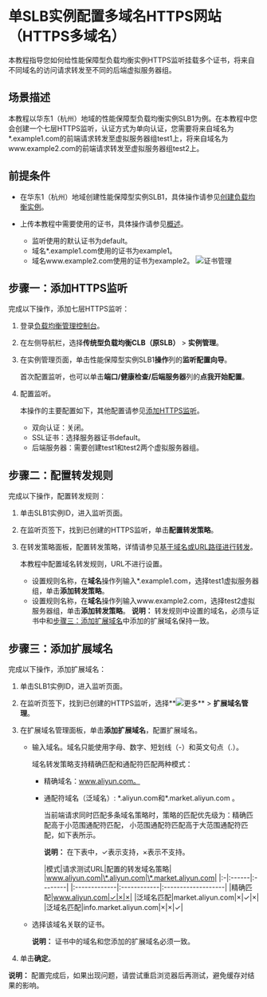 # 单SLB实例配置多域名HTTPS网站（HTTPS多域名）

本教程指导您如何给性能保障型负载均衡实例HTTPS监听挂载多个证书，将来自不同域名的访问请求转发至不同的后端虚拟服务器组。



## 场景描述

本教程以华东1（杭州）地域的性能保障型负载均衡实例SLB1为例。在本教程中您会创建一个七层HTTPS监听，认证方式为单向认证，您需要将来自域名为\*.example1.com的前端请求转发至虚拟服务器组test1上，将来自域名为www.example2.com的前端请求转发至虚拟服务器组test2上。

## 前提条件

-   在华东1（杭州）地域创建性能保障型实例SLB1，具体操作请参见[创建负载均衡实例](/cn.zh-CN/传统型负载均衡CLB/CLB用户指南/实例/创建负载均衡实例.md)。
-   上传本教程中需要使用的证书，具体操作请参见[概述](/cn.zh-CN/传统型负载均衡CLB/CLB用户指南/证书管理/创建证书/概述.md)。

    -   监听使用的默认证书为default。
    -   域名\*.example1.com使用的证书为example1。
    -   域名www.example2.com使用的证书为example2。
    ![证书管理](https://static-aliyun-doc.oss-accelerate.aliyuncs.com/assets/img/zh-CN/8614029951/p87294.png)


## 步骤一：添加HTTPS监听

完成以下操作，添加七层HTTPS监听：

1.  登录[负载均衡管理控制台](https://slb.console.aliyun.com/slb)。
2.  在左侧导航栏，选择**传统型负载均衡CLB（原SLB）** \> **实例管理**。
3.  在实例管理页面，单击性能保障型实例SLB1**操作**列的**监听配置向导**。

    首次配置监听，也可以单击**端口/健康检查/后端服务器**列的**点我开始配置**。

4.  配置监听。

    本操作的主要配置如下，其他配置请参见[添加HTTPS监听](/cn.zh-CN/传统型负载均衡CLB/CLB用户指南/监听/添加HTTPS监听.md)。

    -   双向认证：关闭。
    -   SSL证书：选择服务器证书default。
    -   后端服务器：需要创建test1和test2两个虚拟服务器组。

## 步骤二：配置转发规则

完成以下操作，配置转发规则：

1.  单击SLB1实例ID，进入监听页面。
2.  在监听页签下，找到已创建的HTTPS监听，单击**配置转发策略**。
3.  在转发策略面板，配置转发策略，详情请参见[基于域名或URL路径进行转发](/cn.zh-CN/教程专区/CLB/基于域名或URL路径进行转发.md)。

    本教程中配置域名转发规则，URL不进行设置。

    -   设置规则名称，在**域名**操作列输入\*.example1.com，选择test1虚拟服务器组，单击**添加转发策略**。
    -   设置规则名称，在**域名**操作列输入www.example2.com，选择test2虚拟服务器组，单击**添加转发策略**。
    **说明：** 转发规则中设置的域名，必须与证书中和[步骤三：添加扩展域名](/cn.zh-CN/教程专区/CLB/单SLB实例配置多域名HTTPS网站（HTTPS多域名）.md)中添加的扩展域名保持一致。


## 步骤三：添加扩展域名

完成以下操作，添加扩展域名：

1.  单击SLB1实例ID，进入监听页面。
2.  在监听页签下，找到已创建的HTTPS监听，选择**![更多](https://static-aliyun-doc.oss-accelerate.aliyuncs.com/assets/img/zh-CN/9614029951/p98202.png)** \> **扩展域名管理**。
3.  在扩展域名管理面板，单击**添加扩展域名**，配置扩展域名。
    -   输入域名。域名只能使用字母、数字、短划线（-）和英文句点（.）。

        域名转发策略支持精确匹配和通配符匹配两种模式：

        -   精确域名：www.aliyun.com。
        -   通配符域名（泛域名）: \*.aliyun.com和\*.market.aliyun.com 。

            当前端请求同时匹配多条域名策略时，策略的匹配优先级为：精确匹配高于小范围通配符匹配， 小范围通配符匹配高于大范围通配符匹配，如下表所示。

            **说明：** 在下表中，✓表示支持，×表示不支持。

            |模式|请求测试URL|配置的转发域名策略|
|www.aliyun.com|\*.aliyun.com|\*.market.aliyun.com|
            |:-|:------|:--------|
            |:-------------|:------------|:-------------------|
            |精确匹配|www.aliyun.com|✓|×|×|
            |泛域名匹配|market.aliyun.com|×|✓|×|
            |泛域名匹配|info.market.aliyun.com|×|×|✓|

    -   选择该域名关联的证书。

        **说明：** 证书中的域名和您添加的扩展域名必须一致。

4.  单击**确定**。

**说明：** 配置完成后，如果出现问题，请尝试重启浏览器后再测试，避免缓存对结果的影响。

